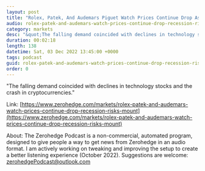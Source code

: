 ```yaml
---
layout: post
title: "Rolex, Patek, And Audemars Piguet Watch Prices Continue Drop As Crypto Winter Worsens"
audio: rolex-patek-and-audemars-watch-prices-continue-drop-recession-risks-mount-0
category: markets
desc: "&quot;The falling demand coincided with declines in technology stocks and the crash in cryptocurrencies.&quot; "
duration: 00:02:18
length: 138
datetime: Sat, 03 Dec 2022 13:45:00 +0000
tags: podcast
guid: rolex-patek-and-audemars-watch-prices-continue-drop-recession-risks-mount-0
order: 0
---
```

&quot;The falling demand coincided with declines in technology stocks and the crash in cryptocurrencies.&quot; 

Link: [https://www.zerohedge.com/markets/rolex-patek-and-audemars-watch-prices-continue-drop-recession-risks-mount](https://www.zerohedge.com/markets/rolex-patek-and-audemars-watch-prices-continue-drop-recession-risks-mount)

About: The Zerohedge Podcast is a non-commercial, automated program, designed to give people a way to get news from Zerohedge in an audio format.  I am actively working on tweaking and improving the setup to create a better listening experience (October 2022).  Suggestions are welcome: [zerohedgePodcast@outlook.com](mailto:zerohedgePodcast@outlook.com)